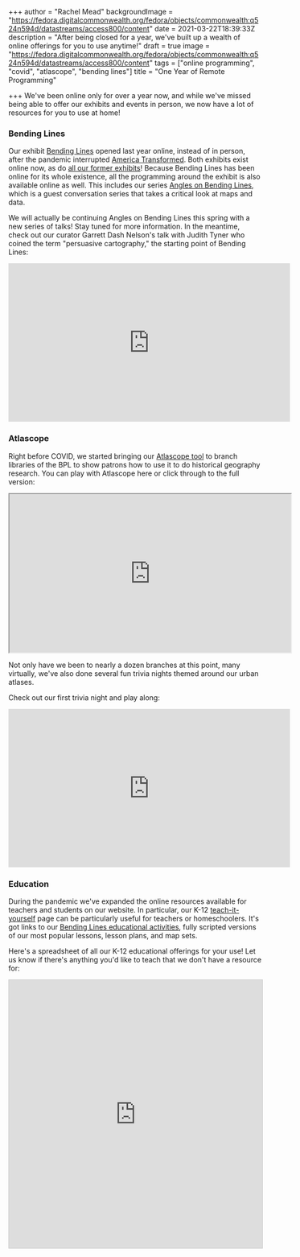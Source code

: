 +++
author = "Rachel Mead"
backgroundImage = "https://fedora.digitalcommonwealth.org/fedora/objects/commonwealth:q524n594d/datastreams/access800/content"
date = 2021-03-22T18:39:33Z
description = "After being closed for a year, we've built up a wealth of online offerings for you to use anytime!"
draft = true
image = "https://fedora.digitalcommonwealth.org/fedora/objects/commonwealth:q524n594d/datastreams/access800/content"
tags = ["online programming", "covid", "atlascope", "bending lines"]
title = "One Year of Remote Programming"

+++
We've been online only for over a year now, and while we've missed being able to offer our exhibits and events in person, we now have a lot of resources for you to use at home!

### Bending Lines

Our exhibit [Bending Lines](https://www.leventhalmap.org/digital-exhibitions/bending-lines/) opened last year online, instead of in person, after the pandemic interrupted [America Transformed](https://collections.leventhalmap.org/exhibits/25). Both exhibits exist online now, as do [all our former exhibits](https://collections.leventhalmap.org/exhibits)! Because Bending Lines has been online for its whole existence, all the programming around the exhibit is also available online as well. This includes our series [Angles on Bending Lines](https://www.leventhalmap.org/digital-exhibitions/bending-lines/events/), which is a guest conversation series that takes a critical look at maps and data.

We will actually be continuing Angles on Bending Lines this spring with a new series of talks! Stay tuned for more information. In the meantime, check out our curator Garrett Dash Nelson's talk with Judith Tyner who coined the term "persuasive cartography," the starting point of Bending Lines:

<iframe width="560" height="315" src="https://www.youtube.com/embed/jvBcezpYkvQ" title="YouTube video player" frameborder="0" allow="accelerometer; autoplay; clipboard-write; encrypted-media; gyroscope; picture-in-picture" allowfullscreen></iframe>

### Atlascope

Right before COVID, we started bringing our [Atlascope tool](https://atlascope.leventhalmap.org) to branch libraries of the BPL to show patrons how to use it to do historical geography research. You can play with Atlascope here or click through to the full version:

<iframe width="560" height="315" src="https://atlascope.leventhalmap.org/#view:embed$base:000$overlay:39999059011690$zoom:18.00$center:-7912349.11775309,5213465.57356861$mode:glass$pos:132"></iframe>

Not only have we been to nearly a dozen branches at this point, many virtually, we've also done several fun trivia nights themed around our urban atlases.

Check out our first trivia night and play along:

<iframe width="560" height="315" src="https://www.youtube.com/embed/14lAiIuY9oU" title="YouTube video player" frameborder="0" allow="accelerometer; autoplay; clipboard-write; encrypted-media; gyroscope; picture-in-picture" allowfullscreen></iframe>

### Education

During the pandemic we've expanded the online resources available for teachers and students on our website. In particular, our K-12 [teach-it-yourself](https://www.leventhalmap.org/education/k12/teach-it-yourself/) page can be particularly useful for teachers or homeschoolers. It's got links to our [Bending Lines educational activities](https://www.leventhalmap.org/digital-exhibitions/bending-lines/education-activities/), fully scripted versions of our most popular lessons, lesson plans, and map sets.

Here's a spreadsheet of all our K-12 educational offerings for your use! Let us know if there's anything you'd like to teach that we don't have a resource for:

<iframe class="airtable-embed" src="https://airtable.com/embed/shrUVzlo5NEbjYUss?backgroundColor=blue&viewControls=on" frameborder="0" onmousewheel="" width="100%" height="533" style="background: transparent; border: 1px solid #ccc;"></iframe>